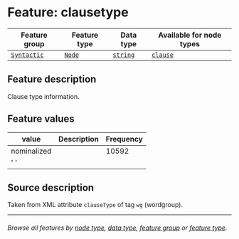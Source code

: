 # Feature: clausetype <a name="start"></a>

Feature group | Feature type | Data type | Available for node types
---  | --- | --- | ---
[`Syntactic`](featuresbygroup.md#syntactic-features) | [`Node`](nodefeatures.md)  | [`string`](featuresbydatatype.md#string-datatype) | [`clause`](featuresbynodetype.md#clause-nodes)

## Feature description

Clause type information.

## Feature values

value | Description | Frequency
--- | --- | ---
nominalized | | 10592
' ' | | 

## Source description

Taken from XML attribute `clauseType` of tag `wg` (wordgroup).

---
###### *Browse all features by [node type](featuresbynodetype.md#start), [data type](featuresbydatatype.md#start), [feature group](featuresbygroup.md#start) or [feature type](featuresbyfeaturetype.md#start).*
